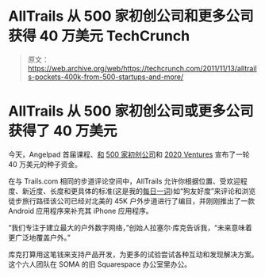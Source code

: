 # AllTrails 从 500 家初创公司和更多公司获得 40 万美元 TechCrunch

> 原文：<https://web.archive.org/web/https://techcrunch.com/2011/11/13/alltrails-pockets-400k-from-500-startups-and-more/>

# AllTrails 从 500 家初创公司或更多公司获得了 40 万美元

今天，Angelpad 首届课程、[和](https://web.archive.org/web/20221006172629/http://alltrails.com/) [500 家初创公司](https://web.archive.org/web/20221006172629/http://www.500.com/)和 [2020 Ventures](https://web.archive.org/web/20221006172629/http://2020.co/) 宣布了一轮 40 万美元的种子资金。

在与 Trails.com 相同的步道评论空间中，AllTrails 允许你根据位置、受欢迎程度、新近度、长度和更具体的标准(这是我的[每日一词](https://web.archive.org/web/20221006172629/https://twitter.com/#!/alexia/status/135835531203457024))如“狗友好度”来评论和浏览徒步旅行路径该公司已经对北美的 45K 户外步道进行了编目，并刚刚推出了一款 Android 应用程序来补充其 iPhone 应用程序。

“我们专注于建立最大的户外数字网络，”创始人拉塞尔·库克告诉我，“未来意味着更广泛地覆盖户外。”

库克打算用这笔钱来支持产品开发，为更多的试验尝试各种互动和发现解决方案。这个六人团队在 SOMA 的旧 Squarespace 办公室里办公。